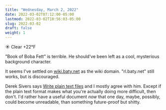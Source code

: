 ```yaml
---
title: "Wednesday, March 2, 2022"
date: 2022-03-02T07:12:00-05:00
lastmod: 2022-03-02T10:56:03-05:00
slug: 2022-03-02
draft: false
weight: 1
---
```


☀️   Clear +22°F

"Book of Boba Fett" is terrible. He should've been left as a cool, mysterious background character.

It seems I've settled on [wiki.baty.net](https://wiki.baty.net) as the wiki domain. "rl.baty.net" still works, but is discouraged.

Derek Sivers says [Write plain text files](https://sive.rs/plaintext) and I mostly agree with him. Except if the plain text format makes what you're actually doing more difficult, then don't. I'd rather have a useful document _now_ that one day, maybe, possibly, could become unreadable, than something future-proof but shitty.

[//]: # "Exported with love from a post written in Org mode"
[//]: # "- https://github.com/kaushalmodi/ox-hugo"
